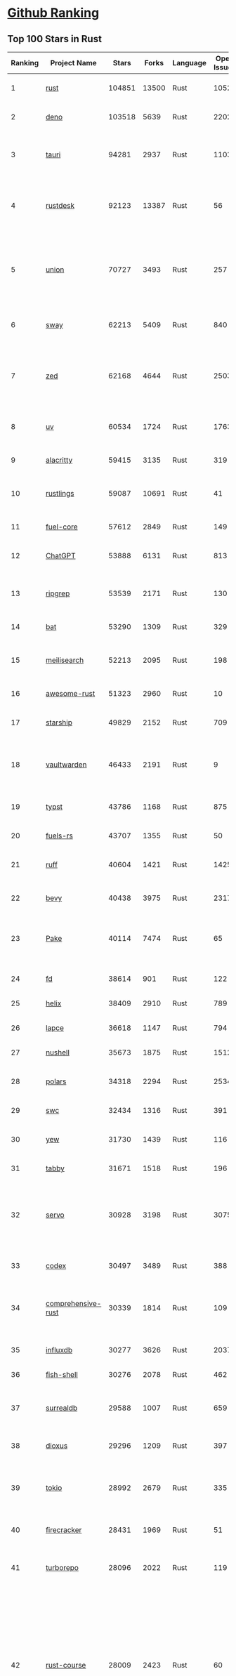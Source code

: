 [Github Ranking](../README.md)
==========

## Top 100 Stars in Rust

| Ranking | Project Name | Stars | Forks | Language | Open Issues | Description | Last Commit |
| ------- | ------------ | ----- | ----- | -------- | ----------- | ----------- | ----------- |
| 1 | [rust](https://github.com/rust-lang/rust) | 104851 | 13500 | Rust | 10520 | Empowering everyone to build reliable and efficient software. | 2025-07-07T02:04:29Z |
| 2 | [deno](https://github.com/denoland/deno) | 103518 | 5639 | Rust | 2202 | A modern runtime for JavaScript and TypeScript. | 2025-07-04T22:11:52Z |
| 3 | [tauri](https://github.com/tauri-apps/tauri) | 94281 | 2937 | Rust | 1103 | Build smaller, faster, and more secure desktop and mobile applications with a web frontend. | 2025-07-06T12:58:43Z |
| 4 | [rustdesk](https://github.com/rustdesk/rustdesk) | 92123 | 13387 | Rust | 56 | An open-source remote desktop application designed for self-hosting, as an alternative to TeamViewer. | 2025-07-06T10:03:45Z |
| 5 | [union](https://github.com/unionlabs/union) | 70727 | 3493 | Rust | 257 | The trust-minimized, zero-knowledge bridging protocol, designed for censorship resistance, extremely high security, and usage in decentralized finance. | 2025-07-05T22:23:00Z |
| 6 | [sway](https://github.com/FuelLabs/sway) | 62213 | 5409 | Rust | 840 | 🌴 Empowering everyone to build reliable and efficient smart contracts. | 2025-07-06T11:56:57Z |
| 7 | [zed](https://github.com/zed-industries/zed) | 62168 | 4644 | Rust | 2503 | Code at the speed of thought – Zed is a high-performance, multiplayer code editor from the creators of Atom and Tree-sitter. | 2025-07-07T03:24:50Z |
| 8 | [uv](https://github.com/astral-sh/uv) | 60534 | 1724 | Rust | 1763 | An extremely fast Python package and project manager, written in Rust. | 2025-07-07T03:05:22Z |
| 9 | [alacritty](https://github.com/alacritty/alacritty) | 59415 | 3135 | Rust | 319 | A cross-platform, OpenGL terminal emulator. | 2025-07-04T02:05:01Z |
| 10 | [rustlings](https://github.com/rust-lang/rustlings) | 59087 | 10691 | Rust | 41 | :crab: Small exercises to get you used to reading and writing Rust code! | 2025-07-04T21:36:04Z |
| 11 | [fuel-core](https://github.com/FuelLabs/fuel-core) | 57612 | 2849 | Rust | 149 | Rust full node implementation of the Fuel v2 protocol. | 2025-07-04T21:32:34Z |
| 12 | [ChatGPT](https://github.com/lencx/ChatGPT) | 53888 | 6131 | Rust | 813 | 🔮 ChatGPT Desktop Application (Mac, Windows and Linux) | 2024-08-29T17:58:11Z |
| 13 | [ripgrep](https://github.com/BurntSushi/ripgrep) | 53539 | 2171 | Rust | 130 | ripgrep recursively searches directories for a regex pattern while respecting your gitignore | 2025-07-04T14:15:17Z |
| 14 | [bat](https://github.com/sharkdp/bat) | 53290 | 1309 | Rust | 329 | A cat(1) clone with wings. | 2025-07-01T05:48:16Z |
| 15 | [meilisearch](https://github.com/meilisearch/meilisearch) | 52213 | 2095 | Rust | 198 | A lightning-fast search engine API bringing AI-powered hybrid search to your sites and applications. | 2025-07-04T11:33:51Z |
| 16 | [awesome-rust](https://github.com/rust-unofficial/awesome-rust) | 51323 | 2960 | Rust | 10 | A curated list of Rust code and resources. | 2025-07-05T21:22:00Z |
| 17 | [starship](https://github.com/starship/starship) | 49829 | 2152 | Rust | 709 | ☄🌌️  The minimal, blazing-fast, and infinitely customizable prompt for any shell! | 2025-07-07T01:31:54Z |
| 18 | [vaultwarden](https://github.com/dani-garcia/vaultwarden) | 46433 | 2191 | Rust | 9 | Unofficial Bitwarden compatible server written in Rust, formerly known as bitwarden_rs | 2025-07-01T08:33:22Z |
| 19 | [typst](https://github.com/typst/typst) | 43786 | 1168 | Rust | 875 | A new markup-based typesetting system that is powerful and easy to learn. | 2025-07-05T13:32:02Z |
| 20 | [fuels-rs](https://github.com/FuelLabs/fuels-rs) | 43707 | 1355 | Rust | 50 | Fuel Network Rust SDK | 2025-07-01T14:31:55Z |
| 21 | [ruff](https://github.com/astral-sh/ruff) | 40604 | 1421 | Rust | 1425 | An extremely fast Python linter and code formatter, written in Rust. | 2025-07-07T04:04:39Z |
| 22 | [bevy](https://github.com/bevyengine/bevy) | 40438 | 3975 | Rust | 2317 | A refreshingly simple data-driven game engine built in Rust | 2025-07-07T03:47:30Z |
| 23 | [Pake](https://github.com/tw93/Pake) | 40114 | 7474 | Rust | 65 | 🤱🏻 Turn any webpage into a desktop app with Rust.  🤱🏻 利用 Rust 轻松构建轻量级多端桌面应用 | 2025-03-25T12:35:16Z |
| 24 | [fd](https://github.com/sharkdp/fd) | 38614 | 901 | Rust | 122 | A simple, fast and user-friendly alternative to 'find' | 2025-07-06T15:17:21Z |
| 25 | [helix](https://github.com/helix-editor/helix) | 38409 | 2910 | Rust | 789 | A post-modern modal text editor. | 2025-07-05T14:24:07Z |
| 26 | [lapce](https://github.com/lapce/lapce) | 36618 | 1147 | Rust | 794 | Lightning-fast and Powerful Code Editor written in Rust | 2025-07-07T00:45:38Z |
| 27 | [nushell](https://github.com/nushell/nushell) | 35673 | 1875 | Rust | 1512 | A new type of shell | 2025-07-07T00:10:07Z |
| 28 | [polars](https://github.com/pola-rs/polars) | 34318 | 2294 | Rust | 2534 | Dataframes powered by a multithreaded, vectorized query engine, written in Rust | 2025-07-05T08:23:19Z |
| 29 | [swc](https://github.com/swc-project/swc) | 32434 | 1316 | Rust | 391 | Rust-based platform for the Web | 2025-07-05T09:14:19Z |
| 30 | [yew](https://github.com/yewstack/yew) | 31730 | 1439 | Rust | 116 | Rust / Wasm framework for creating reliable and efficient web applications | 2025-07-06T19:32:32Z |
| 31 | [tabby](https://github.com/TabbyML/tabby) | 31671 | 1518 | Rust | 196 | Self-hosted AI coding assistant | 2025-07-02T20:03:38Z |
| 32 | [servo](https://github.com/servo/servo) | 30928 | 3198 | Rust | 3075 | Servo aims to empower developers with a lightweight, high-performance alternative for embedding web technologies in applications. | 2025-07-06T09:24:49Z |
| 33 | [codex](https://github.com/openai/codex) | 30497 | 3489 | Rust | 388 | Lightweight coding agent that runs in your terminal | 2025-07-06T18:02:18Z |
| 34 | [comprehensive-rust](https://github.com/google/comprehensive-rust) | 30339 | 1814 | Rust | 109 | This is the Rust course used by the Android team at Google. It provides you the material to quickly teach Rust. | 2025-07-06T23:01:54Z |
| 35 | [influxdb](https://github.com/influxdata/influxdb) | 30277 | 3626 | Rust | 2037 | Scalable datastore for metrics, events, and real-time analytics | 2025-07-04T11:19:38Z |
| 36 | [fish-shell](https://github.com/fish-shell/fish-shell) | 30276 | 2078 | Rust | 462 | The user-friendly command line shell. | 2025-07-03T13:21:04Z |
| 37 | [surrealdb](https://github.com/surrealdb/surrealdb) | 29588 | 1007 | Rust | 659 | A scalable, distributed, collaborative, document-graph database, for the realtime web | 2025-07-07T01:00:32Z |
| 38 | [dioxus](https://github.com/DioxusLabs/dioxus) | 29296 | 1209 | Rust | 397 | Fullstack app framework for web, desktop, and mobile. | 2025-07-07T02:49:54Z |
| 39 | [tokio](https://github.com/tokio-rs/tokio) | 28992 | 2679 | Rust | 335 | A runtime for writing reliable asynchronous applications with Rust. Provides I/O, networking, scheduling, timers, ... | 2025-07-05T10:35:49Z |
| 40 | [firecracker](https://github.com/firecracker-microvm/firecracker) | 28431 | 1969 | Rust | 51 | Secure and fast microVMs for serverless computing. | 2025-07-04T12:41:42Z |
| 41 | [turborepo](https://github.com/vercel/turborepo) | 28096 | 2022 | Rust | 119 | Build system optimized for JavaScript and TypeScript, written in Rust | 2025-07-05T17:48:00Z |
| 42 | [rust-course](https://github.com/sunface/rust-course) | 28009 | 2423 | Rust | 60 | “连续八年成为全世界最受喜爱的语言，无 GC 也无需手动内存管理、极高的性能和安全性、过程/OO/函数式编程、优秀的包管理、JS 未来基石" — 工作之余的第二语言来试试 Rust 吧。本书拥有全面且深入的讲解、生动贴切的示例、德芙般丝滑的内容，这可能是目前最用心的 Rust 中文学习教程 / Book  | 2025-05-27T03:47:44Z |
| 43 | [linera-protocol](https://github.com/linera-io/linera-protocol) | 27649 | 1809 | Rust | 473 | Main repository for the Linera protocol | 2025-07-04T14:47:31Z |
| 44 | [zoxide](https://github.com/ajeetdsouza/zoxide) | 27617 | 640 | Rust | 97 | A smarter cd command. Supports all major shells. | 2025-06-30T21:00:42Z |
| 45 | [iced](https://github.com/iced-rs/iced) | 27009 | 1334 | Rust | 314 | A cross-platform GUI library for Rust, inspired by Elm | 2025-06-29T12:43:37Z |
| 46 | [delta](https://github.com/dandavison/delta) | 26635 | 419 | Rust | 268 | A syntax-highlighting pager for git, diff, grep, and blame output | 2025-07-05T17:46:29Z |
| 47 | [sniffnet](https://github.com/GyulyVGC/sniffnet) | 26543 | 849 | Rust | 38 | Comfortably monitor your Internet traffic 🕵️‍♂️ | 2025-07-07T03:36:33Z |
| 48 | [yazi](https://github.com/sxyazi/yazi) | 26422 | 563 | Rust | 41 | 💥 Blazing fast terminal file manager written in Rust, based on async I/O. | 2025-07-06T14:40:13Z |
| 49 | [just](https://github.com/casey/just) | 26310 | 560 | Rust | 284 | 🤖 Just a command runner | 2025-07-06T03:24:32Z |
| 50 | [egui](https://github.com/emilk/egui) | 25638 | 1772 | Rust | 793 | egui: an easy-to-use immediate mode GUI in Rust that runs on both web and native | 2025-07-05T09:59:15Z |
| 51 | [hyperfine](https://github.com/sharkdp/hyperfine) | 25541 | 408 | Rust | 40 | A command-line benchmarking tool | 2025-05-01T02:03:20Z |
| 52 | [Rocket](https://github.com/rwf2/Rocket) | 25247 | 1604 | Rust | 50 | A web framework for Rust. | 2025-05-04T10:05:41Z |
| 53 | [zellij](https://github.com/zellij-org/zellij) | 25016 | 765 | Rust | 1143 | A terminal workspace with batteries included | 2025-07-04T17:51:28Z |
| 54 | [atuin](https://github.com/atuinsh/atuin) | 24892 | 668 | Rust | 332 | ✨ Magical shell history | 2025-07-03T15:35:18Z |
| 55 | [pingora](https://github.com/cloudflare/pingora) | 24528 | 1422 | Rust | 138 | A library for building fast, reliable and evolvable network services. | 2025-06-24T20:51:32Z |
| 56 | [qdrant](https://github.com/qdrant/qdrant) | 24514 | 1684 | Rust | 335 | Qdrant - High-performance, massive-scale Vector Database and Vector Search Engine for the next generation of AI. Also available in the cloud https://cloud.qdrant.io/ | 2025-07-04T22:06:04Z |
| 57 | [czkawka](https://github.com/qarmin/czkawka) | 24369 | 760 | Rust | 471 | Multi functional app to find duplicates, empty folders, similar images etc. | 2025-05-10T10:51:17Z |
| 58 | [Rust](https://github.com/TheAlgorithms/Rust) | 24314 | 2406 | Rust | 2 |  All Algorithms implemented in Rust  | 2025-07-03T13:25:35Z |
| 59 | [exa](https://github.com/ogham/exa) | 24020 | 661 | Rust | 199 | A modern replacement for ‘ls’. | 2024-09-24T15:18:09Z |
| 60 | [tools](https://github.com/rome/tools) | 23620 | 654 | Rust | 86 | Unified developer tools for JavaScript, TypeScript, and the web | 2023-09-04T08:42:49Z |
| 61 | [actix-web](https://github.com/actix/actix-web) | 23194 | 1752 | Rust | 188 | Actix Web is a powerful, pragmatic, and extremely fast web framework for Rust. | 2025-07-07T00:27:25Z |
| 62 | [difftastic](https://github.com/Wilfred/difftastic) | 22489 | 385 | Rust | 207 | a structural diff that understands syntax 🟥🟩 | 2025-07-03T21:55:55Z |
| 63 | [anki](https://github.com/ankitects/anki) | 22251 | 2393 | Rust | 222 | Anki is a smart spaced repetition flashcard program | 2025-07-05T12:03:14Z |
| 64 | [axum](https://github.com/tokio-rs/axum) | 22204 | 1207 | Rust | 50 | Ergonomic and modular web framework built with Tokio, Tower, and Hyper | 2025-07-05T17:07:24Z |
| 65 | [hyperswitch](https://github.com/juspay/hyperswitch) | 21864 | 3860 | Rust | 648 | An open source payments switch written in Rust to make payments fast, reliable and affordable | 2025-07-07T03:56:59Z |
| 66 | [fnm](https://github.com/Schniz/fnm) | 21368 | 562 | Rust | 279 | 🚀 Fast and simple Node.js version manager, built in Rust | 2025-07-04T10:46:24Z |
| 67 | [tree-sitter](https://github.com/tree-sitter/tree-sitter) | 21188 | 1915 | Rust | 163 | An incremental parsing system for programming tools | 2025-07-06T21:07:16Z |
| 68 | [wezterm](https://github.com/wezterm/wezterm) | 20958 | 950 | Rust | 1219 | A GPU-accelerated cross-platform terminal emulator and multiplexer written by @wez and implemented in Rust | 2025-07-03T06:09:54Z |
| 69 | [chroma](https://github.com/chroma-core/chroma) | 20882 | 1671 | Rust | 201 | the AI-native open-source embedding database | 2025-07-06T18:29:04Z |
| 70 | [sonic](https://github.com/valeriansaliou/sonic) | 20852 | 602 | Rust | 64 | 🦔 Fast, lightweight & schema-less search backend. An alternative to Elasticsearch that runs on a few MBs of RAM. | 2025-01-06T21:19:17Z |
| 71 | [coreutils](https://github.com/uutils/coreutils) | 20836 | 1510 | Rust | 349 | Cross-platform Rust rewrite of the GNU coreutils | 2025-07-06T14:07:22Z |
| 72 | [RustPython](https://github.com/RustPython/RustPython) | 20268 | 1328 | Rust | 318 | A Python Interpreter written in Rust | 2025-07-06T14:08:07Z |
| 73 | [mdBook](https://github.com/rust-lang/mdBook) | 19931 | 1746 | Rust | 530 | Create book from markdown files. Like Gitbook but implemented in Rust | 2025-06-30T15:07:58Z |
| 74 | [biome](https://github.com/biomejs/biome) | 19920 | 633 | Rust | 243 | A toolchain for web projects, aimed to provide functionalities to maintain them. Biome offers formatter and linter, usable via CLI and LSP. | 2025-07-07T03:58:32Z |
| 75 | [vector](https://github.com/vectordotdev/vector) | 19875 | 1783 | Rust | 1937 | A high-performance observability data pipeline. | 2025-07-03T22:05:20Z |
| 76 | [gitui](https://github.com/gitui-org/gitui) | 19875 | 625 | Rust | 188 | Blazing 💥 fast terminal-ui for git written in rust 🦀 | 2025-07-04T02:58:50Z |
| 77 | [wasmer](https://github.com/wasmerio/wasmer) | 19872 | 894 | Rust | 225 | 🚀 Fast, secure, lightweight containers based on WebAssembly | 2025-07-02T13:54:03Z |
| 78 | [xi-editor](https://github.com/xi-editor/xi-editor) | 19832 | 702 | Rust | 135 | A modern editor with a backend written in Rust. | 2024-03-19T00:11:37Z |
| 79 | [slint](https://github.com/slint-ui/slint) | 19763 | 698 | Rust | 702 | Slint is an open-source declarative GUI toolkit to build native user interfaces for Rust, C++, JavaScript, or Python apps. | 2025-07-05T06:54:24Z |
| 80 | [gleam](https://github.com/gleam-lang/gleam) | 19541 | 829 | Rust | 154 | ⭐️ A friendly language for building type-safe, scalable systems! | 2025-07-06T13:52:30Z |
| 81 | [neon](https://github.com/neondatabase/neon) | 18995 | 712 | Rust | 640 | Neon: Serverless Postgres. We separated storage and compute to offer autoscaling, code-like database branching, and scale to zero. | 2025-07-06T23:20:41Z |
| 82 | [Bend](https://github.com/HigherOrderCO/Bend) | 18856 | 464 | Rust | 94 | A massively parallel, high-level programming language | 2025-06-03T17:36:56Z |
| 83 | [leptos](https://github.com/leptos-rs/leptos) | 18716 | 773 | Rust | 84 | Build fast web applications with Rust. | 2025-07-06T12:51:20Z |
| 84 | [cube](https://github.com/cube-js/cube) | 18670 | 1854 | Rust | 622 | 📊 Cube’s universal semantic layer platform is the next evolution of OLAP technology for AI, BI, spreadsheets, and embedded analytics | 2025-07-04T18:11:04Z |
| 85 | [relay](https://github.com/facebook/relay) | 18662 | 1857 | Rust | 590 | Relay is a JavaScript framework for building data-driven React applications. | 2025-07-04T19:06:03Z |
| 86 | [Graphite](https://github.com/GraphiteEditor/Graphite) | 18493 | 786 | Rust | 277 | An open source graphics editor for 2025: comprehensive 2D content creation tool suite for graphic design, digital art, and interactive real-time motion graphics — featuring node-based procedural editing | 2025-07-07T01:31:22Z |
| 87 | [spotify-tui](https://github.com/Rigellute/spotify-tui) | 18299 | 547 | Rust | 273 | Spotify for the terminal written in Rust 🚀 | 2024-04-04T15:03:12Z |
| 88 | [candle](https://github.com/huggingface/candle) | 17546 | 1138 | Rust | 431 | Minimalist ML framework for Rust | 2025-06-27T19:23:09Z |
| 89 | [universal-android-debloater](https://github.com/0x192/universal-android-debloater) | 17276 | 901 | Rust | 461 | Cross-platform GUI written in Rust using ADB to debloat non-rooted android devices. Improve your privacy, the security and battery life of your device. | 2024-08-02T16:16:12Z |
| 90 | [mise](https://github.com/jdx/mise) | 17194 | 554 | Rust | 27 | dev tools, env vars, task runner | 2025-07-07T02:32:59Z |
| 91 | [jj](https://github.com/jj-vcs/jj) | 17040 | 574 | Rust | 509 | A Git-compatible VCS that is both simple and powerful | 2025-07-06T13:48:38Z |
| 92 | [SpacetimeDB](https://github.com/clockworklabs/SpacetimeDB) | 17028 | 580 | Rust | 377 | Multiplayer at the speed of light | 2025-07-04T18:45:27Z |
| 93 | [ruffle](https://github.com/ruffle-rs/ruffle) | 16880 | 891 | Rust | 5363 | A Flash Player emulator written in Rust | 2025-07-07T00:06:09Z |
| 94 | [RustScan](https://github.com/bee-san/RustScan) | 16803 | 1137 | Rust | 28 | 🤖 The Modern Port Scanner 🤖 | 2025-06-10T09:31:23Z |
| 95 | [diem](https://github.com/diem/diem) | 16699 | 2581 | Rust | 357 | Diem’s mission is to build a trusted and innovative financial network that empowers people and businesses around the world. | 2025-07-01T08:37:58Z |
| 96 | [wasmtime](https://github.com/bytecodealliance/wasmtime) | 16595 | 1452 | Rust | 728 | A lightweight WebAssembly runtime that is fast, secure, and standards-compliant | 2025-07-05T00:03:02Z |
| 97 | [pyxel](https://github.com/kitao/pyxel) | 16459 | 886 | Rust | 9 | A retro game engine for Python | 2025-07-06T13:05:47Z |
| 98 | [hurl](https://github.com/Orange-OpenSource/hurl) | 16423 | 652 | Rust | 187 | Hurl, run and test HTTP requests with plain text. | 2025-07-07T03:28:33Z |
| 99 | [book](https://github.com/rust-lang/book) | 16345 | 3694 | Rust | 184 | The Rust Programming Language | 2025-07-05T20:58:54Z |
| 100 | [eza](https://github.com/eza-community/eza) | 16181 | 304 | Rust | 201 | A modern alternative to ls | 2025-07-06T08:47:56Z |

